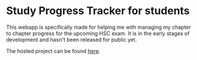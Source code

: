 # Study Progress Tracker for students

This webapp is specifically made for helping me with managing my chapter to chapter progress for the upcoming HSC exam.
It is in the early stages of development and hasn't been released for public yet. 

The hosted project can be found [here](https://amar-progress.web.app).
